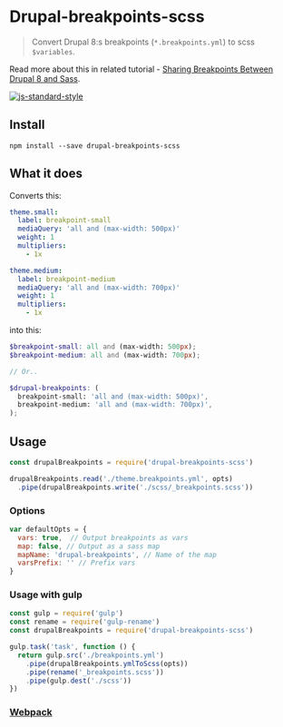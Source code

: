 # Drupal-breakpoints-scss

> Convert Drupal 8:s breakpoints (`*.breakpoints.yml`) to scss `$variables`.

Read more about this in related tutorial - [Sharing Breakpoints Between Drupal 8 and Sass](https://www.lullabot.com/articles/sharing-breakpoints-between-drupal-8-and-sass).

[![js-standard-style](https://cdn.rawgit.com/feross/standard/master/badge.svg)](https://github.com/feross/standard)

## Install
```
npm install --save drupal-breakpoints-scss
```

## What it does
Converts this:
```yml
theme.small:
  label: breakpoint-small
  mediaQuery: 'all and (max-width: 500px)'
  weight: 1
  multipliers:
    - 1x

theme.medium:
  label: breakpoint-medium
  mediaQuery: 'all and (max-width: 700px)'
  weight: 1
  multipliers:
    - 1x
```
into this:
```scss
$breakpoint-small: all and (max-width: 500px);
$breakpoint-medium: all and (max-width: 700px);

// Or..

$drupal-breakpoints: (
  breakpoint-small: 'all and (max-width: 500px)',
  breakpoint-medium: 'all and (max-width: 700px)',
);
```

## Usage
```javascript
const drupalBreakpoints = require('drupal-breakpoints-scss')

drupalBreakpoints.read('./theme.breakpoints.yml', opts)
  .pipe(drupalBreakpoints.write('./scss/_breakpoints.scss'))
```

### Options
```javascript
var defaultOpts = {
  vars: true,  // Output breakpoints as vars
  map: false, // Output as a sass map
  mapName: 'drupal-breakpoints', // Name of the map
  varsPrefix: '' // Prefix vars
}
```

### Usage with gulp
```javascript
const gulp = require('gulp')
const rename = require('gulp-rename')
const drupalBreakpoints = require('drupal-breakpoints-scss')

gulp.task('task', function () {
  return gulp.src('./breakpoints.yml')
    .pipe(drupalBreakpoints.ymlToScss(opts))
    .pipe(rename('_breakpoints.scss'))
    .pipe(gulp.dest('./scss'))
})
```

### [Webpack](https://www.npmjs.com/package/@oddhill/drupal-breakpoints-scss-webpack-plugin)
